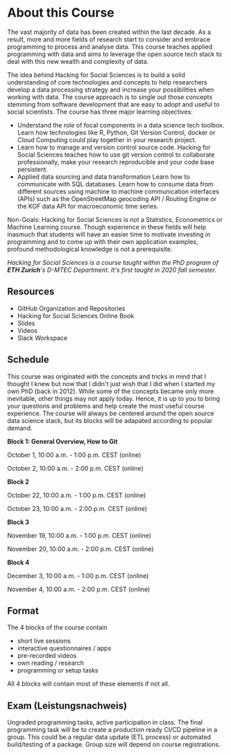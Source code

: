 # About this Course

The vast majority of data has been created within the last decade. As a result, more and more fields of research start to consider and embrace programming to process and analyse data. This course teaches applied programming with data and aims to leverage the open source tech stack to deal with this new wealth and complexity of data.

The idea behind Hacking for Social Sciences is to build a solid understanding of core technologies and concepts to help researchers develop a data processing strategy and increase your possibilities when working with data. The course approach is to single out those concepts stemming from software development that are easy to adopt and useful to social scientists. The course has three major learning objectives:

- Understand the role of focal components in a data science tech toolbox.
Learn how technologies like R, Python, Git Version Control, docker or Cloud Computing could play together in your research project.
- Learn how to manage and version control source code.
Hacking for Social Sciences teaches how to use git version control to collaborate professionally, make your research reproducible and your code base persistent.
- Applied data sourcing and data transformation
Learn how to communicate with SQL databases. Learn how to consume data from different sources using machine to machine communication interfaces (APIs) such as the OpenStreetMap geocoding API / Routing Engine or the KOF data API for macroeconomic time series.

Non-Goals:
Hacking for Social Sciences is not a Statistics, Econometrics or Machine Learning course. Though experience in these fields will help inasmuch that students will have an easier time to motivate investing in programming and to come up with their own application examples, profound methodological knowledge is not a prerequisite.


_Hacking for Social Sciences is a course taught within the PhD program of **ETH Zurich**'s D-MTEC Department. It's first taught in 2020 fall semester._

## Resources 

- GitHub Organization and Repositories
- Hacking for Social Sciences Online Book
- Slides
- Videos
- Slack Workspace


## Schedule

This course was originated with the concepts and tricks in mind that I thought I knew but now that I didn't just wish that I did when I started my own PhD (back in 2012). While some of the concepts became only more inevitable, other things may not apply today. Hence, it is up to you to bring your questions and problems and help create the most useful course experience. The course will always be centered around the open source data science stack, but its blocks will be adapated according to popular demand. 

**Block 1: General Overview, How to Git**

October 1,  10:00 a.m. - 1:00 p.m. CEST	(online)

October 2,  10:00 a.m. - 2:00 p.m. CEST	(online)


**Block 2**

October 22,  10:00 a.m. - 1:00 p.m. CEST	(online)

October 23,  10:00 a.m. - 2:00 p.m. CEST	(online)


**Block 3**

November 19,  10:00 a.m. - 1:00 p.m. CEST	(online)

November 20,  10:00 a.m. - 2:00 p.m. CEST	(online)


**Block 4**

December 3,  10:00 a.m. - 1:00 p.m. CEST	(online)

November 4,  10:00 a.m. - 2:00 p.m. CEST	(online)


## Format

The 4 blocks of the course contain 

- short live sessions 
- interactive questionnaires / apps
- pre-recorded videos
- own reading / research
- programming or setup tasks

All 4 blocks will contain most of these elements if not all. 

## Exam (Leistungsnachweis)

Ungraded programming tasks, active participation in class. The final programming task will be to create a production ready CI/CD pipeline in a group. This could be a regular data update (ETL process) or automated build/testing of a package. Group size will depend on course registrations. 


